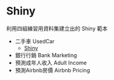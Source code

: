 # Shiny 
利用四組練習用資料集建立出的 Shiny 範本

+ 二手車 UsedCar
  - <a href="https://github.com/rladiestaipei/Azureml-shiny-app/tree/master/Practice_Shiny/Used_Car"> Shiny </a>
+ 銀行行銷 Bank Marketing
+ 預測成年人收入 Adult Income
+ 預測Airbnb房價 Airbnb Pricing
